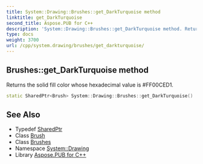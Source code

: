 ```yaml
---
title: System::Drawing::Brushes::get_DarkTurquoise method
linktitle: get_DarkTurquoise
second_title: Aspose.PUB for C++
description: 'System::Drawing::Brushes::get_DarkTurquoise method. Returns the solid fill color whose hexadecimal value is #FF00CED1 in C++.'
type: docs
weight: 3700
url: /cpp/system.drawing/brushes/get_darkturquoise/
---
```

## Brushes::get_DarkTurquoise method


Returns the solid fill color whose hexadecimal value is #FF00CED1.

```cpp
static SharedPtr<Brush> System::Drawing::Brushes::get_DarkTurquoise()
```

## See Also

* Typedef [SharedPtr](../../../system/sharedptr/)
* Class [Brush](../../brush/)
* Class [Brushes](../)
* Namespace [System::Drawing](../../)
* Library [Aspose.PUB for C++](../../../)
